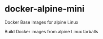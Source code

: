 # docker-alpine-mini
Docker Base Images for alpine Linux

Build Docker images from alpine Linux tarballs
